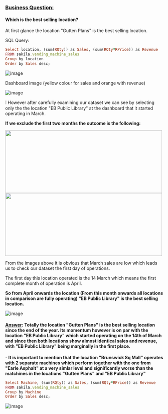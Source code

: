 ### <ins>Business Question:</ins>

#### Which is the best selling location?

At first glance the location "Gutten Plans" is the best selling location.

SQL Query: 

```ruby
Select location, (sum(RQty)) as Sales, (sum(RQty*RPrice)) as Revenue
FROM sakila.vending_machine_sales
Group by location
Order by Sales desc;
```
![image](https://user-images.githubusercontent.com/69303154/207070522-b731df72-cabf-4134-8a56-0621e4491555.png)

Dashboard image (yellow colour for sales and orange with revenue)

![image](https://user-images.githubusercontent.com/69303154/205448993-718cbeca-1a87-474d-b43d-95746cf42a8c.png)

❕ However after carefully examining our dataset we can see by selecting only the the location "EB Public Library" at the dashboard that it started operating in March.

**If we exclude the first two months the outcome is the following:**

<img src="https://user-images.githubusercontent.com/69303154/205449126-05cda174-c593-469a-ac78-1cbbe2c1efb6.png" width="500" height="200"> <img src="https://user-images.githubusercontent.com/69303154/205449177-965a0453-48ad-4e7e-9616-e835268b0a32.png" width="500" height="200">


From the images above it is obvious that March sales are low which leads us to check our dataset the first day of operations. 

The first day this location operated is the 14 March which means the first complete month of operation is April. 

**So from April onwards the location (From this month onwards all locations in comparison are fully operating) "EB Public Library" is the best selling location.**

![image](https://user-images.githubusercontent.com/69303154/205451505-eb086817-a0ee-4e33-84c4-21a8c9314e34.png)

#### <ins>Answer</ins>: Totally the location "Gutten Plans" is the best selling location since the end of the year. Its momentum however is on par with the location "EB Public Library" which started operating on the 14th of March and since then both locations show almost identical sales and revenue, with "EB Public Library" being marginally in the first place.

**- It is important to mention that the location "Brunswick Sq Mall" operates with 2 separate machines which perform together with the one from "Earle Asphalt" at a very simlar level and significantly worse than the matchines in the locations "Gutten Plans" and "EB Public Library"**
```ruby
Select Machine, (sum(RQty)) as Sales, (sum(RQty*RPrice)) as Revenue
FROM sakila.vending_machine_sales
Group by Machine
Order by Sales desc;
```
![image](https://user-images.githubusercontent.com/69303154/207074032-d6aff65b-6c39-4953-9a7c-e129fccfcc68.png)
